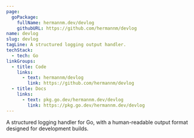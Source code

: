 ```yaml
---
page:
  goPackage:
    fullName: hermannm.dev/devlog
    githubURL: https://github.com/hermannm/devlog
name: devlog
slug: devlog
tagLine: A structured logging output handler.
techStack:
  - tech: Go
linkGroups:
  - title: Code
    links:
      - text: hermannm/devlog
        link: https://github.com/hermannm/devlog
  - title: Docs
    links:
      - text: pkg.go.dev/hermannm.dev/devlog
        link: https://pkg.go.dev/hermannm.dev/devlog
---
```


A structured logging handler for Go, with a human-readable output format designed for development
builds.
